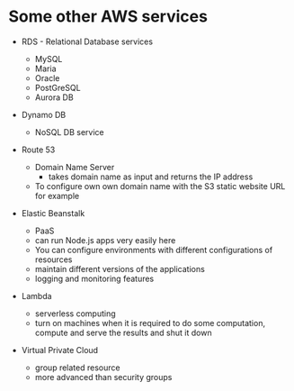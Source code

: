 # Some other AWS services

- RDS - Relational Database services
    - MySQL
    - Maria
    - Oracle
    - PostGreSQL
    - Aurora DB

- Dynamo DB
    - NoSQL DB service

- Route 53
    - Domain Name Server
        - takes domain name as input and returns the IP address
    - To configure own own domain name with the S3 static website URL for example

- Elastic Beanstalk
    - PaaS
    - can run Node.js apps very easily here
    - You can configure environments with different configurations of resources
    - maintain different versions of the applications
    - logging and monitoring features

- Lambda
    - serverless computing
    - turn on machines when it is required to do some computation, compute and serve the results and shut it down

- Virtual Private Cloud
    - group related resource
    - more advanced than security groups